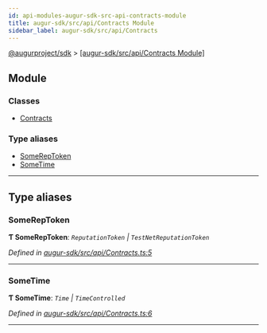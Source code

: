 ```yaml
---
id: api-modules-augur-sdk-src-api-contracts-module
title: augur-sdk/src/api/Contracts Module
sidebar_label: augur-sdk/src/api/Contracts
---
```


[@augurproject/sdk](api-readme.md) > [[augur-sdk/src/api/Contracts Module]](api-modules-augur-sdk-src-api-contracts-module.md)

## Module

### Classes

* [Contracts](api-classes-augur-sdk-src-api-contracts-contracts.md)

### Type aliases

* [SomeRepToken](api-modules-augur-sdk-src-api-contracts-module.md#somereptoken)
* [SomeTime](api-modules-augur-sdk-src-api-contracts-module.md#sometime)

---

## Type aliases

<a id="somereptoken"></a>

###  SomeRepToken

**Ƭ SomeRepToken**: *`ReputationToken` \| `TestNetReputationToken`*

*Defined in [augur-sdk/src/api/Contracts.ts:5](https://github.com/AugurProject/augur/blob/3727cd4ec9/packages/augur-sdk/src/api/Contracts.ts#L5)*

___
<a id="sometime"></a>

###  SomeTime

**Ƭ SomeTime**: *`Time` \| `TimeControlled`*

*Defined in [augur-sdk/src/api/Contracts.ts:6](https://github.com/AugurProject/augur/blob/3727cd4ec9/packages/augur-sdk/src/api/Contracts.ts#L6)*

___

